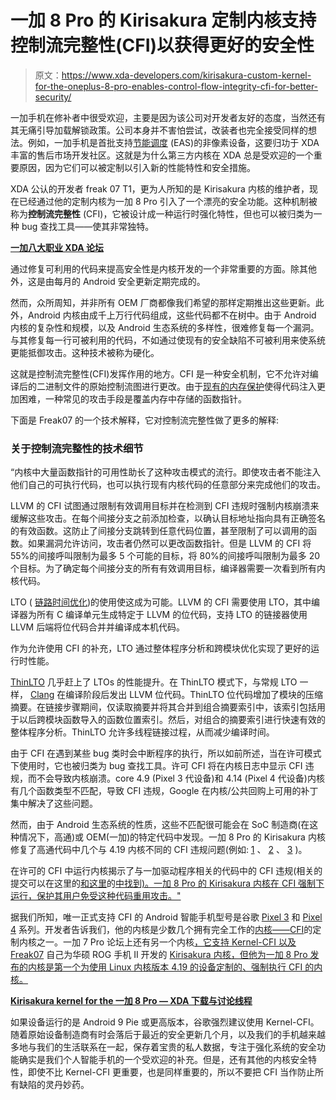 # 一加 8 Pro 的 Kirisakura 定制内核支持控制流完整性(CFI)以获得更好的安全性

> 原文：<https://www.xda-developers.com/kirisakura-custom-kernel-for-the-oneplus-8-pro-enables-control-flow-integrity-cfi-for-better-security/>

一加手机在修补者中很受欢迎，主要是因为该公司对开发者友好的态度，当然还有其无痛引导加载解锁政策。公司本身并不害怕尝试，改装者也完全接受同样的想法。例如，一加手机是首批支持[节能调度](https://www.xda-developers.com/google-pixel-fastest-android-phone-eas/) (EAS)的非像素设备，这要归功于 XDA 丰富的售后市场开发社区。这就是为什么第三方内核在 XDA 总是受欢迎的一个重要原因，因为它们可以被定制以引入新的性能特性和安全措施。

XDA 公认的开发者 freak 07 T1，更为人所知的是 Kirisakura 内核的维护者，现在已经通过他的定制内核为一加 8 Pro 引入了一个漂亮的安全功能。这种机制被称为**控制流完整性** (CFI)，它被设计成一种运行时强化特性，但也可以被归类为一种 bug 查找工具——使其非常独特。

**[一加八大职业 XDA 论坛](https://forum.xda-developers.com/oneplus-8-pro)**

通过修复可利用的代码来提高安全性是内核开发的一个非常重要的方面。除其他外，这是由每月的 Android 安全更新定期完成的。

然而，众所周知，并非所有 OEM 厂商都像我们希望的那样定期推出这些更新。此外，Android 内核由成千上万行代码组成，这些代码都不在树中。由于 Android 内核的复杂性和规模，以及 Android 生态系统的多样性，很难修复每一个漏洞。与其修复每一行可被利用的代码，不如通过使现有的安全缺陷不可被利用来使系统更能抵御攻击。这种技术被称为硬化。

这就是控制流完整性(CFI)发挥作用的地方。CFI 是一种安全机制，它不允许对编译后的二进制文件的原始控制流图进行更改。由于[现有的内存保护](https://android-developers.googleblog.com/2016/07/protecting-android-with-more-linux.html)使得代码注入更加困难，一种常见的攻击手段是覆盖内存中存储的函数指针。

下面是 Freak07 的一个技术解释，它对控制流完整性做了更多的解释:

### 关于控制流完整性的技术细节

“内核中大量函数指针的可用性助长了这种攻击模式的流行。即使攻击者不能注入他们自己的可执行代码，也可以执行现有内核代码的任意部分来完成他们的攻击。

LLVM 的 CFI 试图通过限制有效调用目标并在检测到 CFI 违规时强制内核崩溃来缓解这些攻击。在每个间接分支之前添加检查，以确认目标地址指向具有正确签名的有效函数。这防止了间接分支跳转到任意代码位置，甚至限制了可以调用的函数。如果漏洞允许访问，攻击者仍然可以更改函数指针。但是 LLVM 的 CFI 将 55%的间接呼叫限制为最多 5 个可能的目标，将 80%的间接呼叫限制为最多 20 个目标。为了确定每个间接分支的所有有效调用目标，编译器需要一次看到所有内核代码。

LTO ( [链路时间优化](https://llvm.org/docs/LinkTimeOptimization.html))的使用使这成为可能。LLVM 的 CFI 需要使用 LTO，其中编译器为所有 C 编译单元生成特定于 LLVM 的位代码，支持 LTO 的链接器使用 LLVM 后端将位代码合并并编译成本机代码。

作为允许使用 CFI 的补充，LTO 通过整体程序分析和跨模块优化实现了更好的运行时性能。

[ThinLTO](http://blog.llvm.org/2016/06/thinlto-scalable-and-incremental-lto.html) 几乎赶上了 LTOs 的性能提升。在 ThinLTO 模式下，与常规 LTO 一样， [Clang](https://clang.llvm.org/) 在编译阶段后发出 LLVM 位代码。ThinLTO 位代码增加了模块的压缩摘要。在链接步骤期间，仅读取摘要并将其合并到组合摘要索引中，该索引包括用于以后跨模块函数导入的函数位置索引。然后，对组合的摘要索引进行快速有效的整体程序分析。ThinLTO 允许多线程链接过程，从而减少编译时间。

由于 CFI 在遇到某些 bug 类时会中断程序的执行，所以如前所述，当在许可模式下使用时，它也被归类为 bug 查找工具。许可 CFI 将在内核日志中显示 CFI 违规，而不会导致内核崩溃。core 4.9 (Pixel 3 代设备)和 4.14 (Pixel 4 代设备)内核有几个函数类型不匹配，导致 CFI 违规，Google 在内核/公共回购上可用的补丁集中解决了这些问题。

然而，由于 Android 生态系统的性质，这些不匹配很可能会在 SoC 制造商(在这种情况下，高通)或 OEM(一加)的特定代码中发现。一加 8 Pro 的 Kirisakura 内核修复了高通代码中几个与 4.19 内核不同的 CFI 违规问题(例如: [1](https://github.com/freak07/Kirisakura_OP8PRO_InstantNoodle/commit/9982e3c2793de95f12ff2c8bcf6adc924359e254) 、 [2](https://github.com/freak07/Kirisakura_OP8PRO_InstantNoodle/commit/090419042846c119dc8d8f2133493d53e9ce9301) 、 [3](https://github.com/freak07/Kirisakura_OP8PRO_InstantNoodle/commit/f3be2647ad6ef562d5d91ac95ee41ebcf0d38f01) )。

在许可的 CFI 中运行内核揭示了与一加驱动程序相关的代码中的 CFI 违规(相关的提交可以在这里的[和这里](https://github.com/freak07/Kirisakura_OP8PRO_InstantNoodle/commit/202da10e9b256443d10e9aff4f10b34d251613f0)的[中找到)。一加 8 Pro 的 Kirisakura 内核在 CFI 强制下运行，保护其用户免受这种代码重用攻击。"](https://github.com/freak07/Kirisakura_OP8PRO_InstantNoodle/commit/9f320aa5cb1a7d1581ef7b3fc513e452b2931451)

据我们所知，唯一正式支持 CFI 的 Android 智能手机型号是谷歌 [Pixel 3](https://forum.xda-developers.com/pixel-3) 和 [Pixel 4](https://forum.xda-developers.com/pixel-4) 系列。开发者告诉我们，他的内核是少数几个拥有完全工作的[内核——CFI](https://security.googleblog.com/2018/10/posted-by-sami-tolvanen-staff-software.html)的定制内核之一。一加 7 Pro 论坛上还有另一个内核[，它支持 Kernel-CFI 以及](https://forum.xda-developers.com/oneplus-7/oneplus-7-7-pro-7t-7t-pro-cross-device-kernel-development/kernel-glassrom-kernel-t4009237) [Freak07](https://forum.xda-developers.com/member.php?u=3428502) 自己为华硕 ROG 手机 II 开发的 [Kirisakura 内核，但他为一加 8 Pro 发布的内核是第一个为使用 Linux 内核版本 4.19 的设备定制的、强制执行 CFI 的内核。](https://forum.xda-developers.com/rog-phone-2/development/kernel-kirisakura-1-0-0-asus-rog-phone-t4028237)

**[Kirisakura kernel for the 一加 8 Pro — XDA 下载与讨论线程](https://forum.xda-developers.com/oneplus-8-pro/development/kernel-kirisakura-1-0-0-oneplus-8-pro-t4119585)**

如果设备运行的是 Android 9 Pie 或更高版本，谷歌强烈建议使用 Kernel-CFI。随着原始设备制造商有时会落后于最近的安全更新几个月，以及我们的手机越来越多地与我们的生活联系在一起，保存着宝贵的私人数据，专注于强化系统的安全功能确实是我们个人智能手机的一个受欢迎的补充。但是，还有其他的内核安全特性，即使不比 Kernel-CFI 更重要，也是同样重要的，所以不要把 CFI 当作防止所有缺陷的灵丹妙药。
